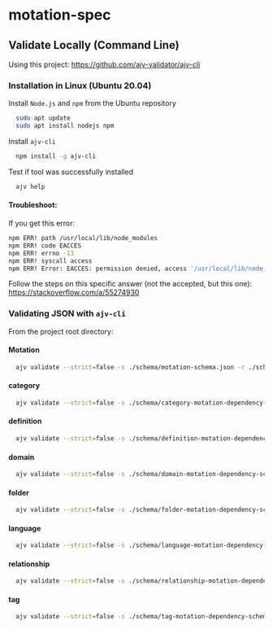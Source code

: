 # motation-spec

## Validate Locally (Command Line)

Using this project: https://github.com/ajv-validator/ajv-cli

### Installation in Linux (Ubuntu 20.04)

Install `Node.js` and `npm` from the Ubuntu repository

```bash
  sudo apt update
  sudo apt install nodejs npm
```

Install `ajv-cli`
```bash
  npm install -g ajv-cli
```

Test if tool was successfully installed

```bash
  ajv help
```
#### Troubleshoot:

If you get this error:

```bash
npm ERR! path /usr/local/lib/node_modules
npm ERR! code EACCES
npm ERR! errno -13
npm ERR! syscall access
npm ERR! Error: EACCES: permission denied, access '/usr/local/lib/node_modules'
```

Follow the steps on this specific answer (not the accepted, but this one): https://stackoverflow.com/a/55274930

### Validating JSON with `ajv-cli`

From the project root directory:

#### Motation
```bash
  ajv validate --strict=false -s ./schema/motation-schema.json -r ./schema/common-schema.json -r ./schema/content-schema.json -d ./examples/motation/example-motation.json
```

#### category 
```bash
  ajv validate --strict=false -s ./schema/category-motation-dependency-schema.json -r ./schema/common-schema.json -d ./examples/motation/example-category-motation-dependency.json
```

#### definition
```bash
  ajv validate --strict=false -s ./schema/definition-motation-dependency-schema.json -r ./schema/common-schema.json -d ./examples/motation/example-definition-motation-dependency.json
```

#### domain
```bash
  ajv validate --strict=false -s ./schema/domain-motation-dependency-schema.json -r ./schema/common-schema.json -d ./examples/motation/example-domain-motation-dependency.json
```

#### folder
```bash
  ajv validate --strict=false -s ./schema/folder-motation-dependency-schema.json -r ./schema/common-schema.json -d ./examples/motation/example-folder-motation-dependency.json
```

#### language
```bash
  ajv validate --strict=false -s ./schema/language-motation-dependency-schema.json -r ./schema/common-schema.json -d ./examples/motation/example-language-motation-dependency.json
```

#### relationship
```bash
  ajv validate --strict=false -s ./schema/relationship-motation-dependency-schema.json -r ./schema/common-schema.json -d ./examples/motation/example-relationship-motation-dependency.json
```

#### tag
```bash
  ajv validate --strict=false -s ./schema/tag-motation-dependency-schema.json -r ./schema/common-schema.json -d ./examples/motation/example-tag-motation-dependency.json
```
